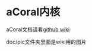 # aCoral内核

aCoral文档请看[github wiki](https://github.com/spg-one/aCoral-riscv-cl/wiki)

doc/pic文件夹里面是wiki用的图片